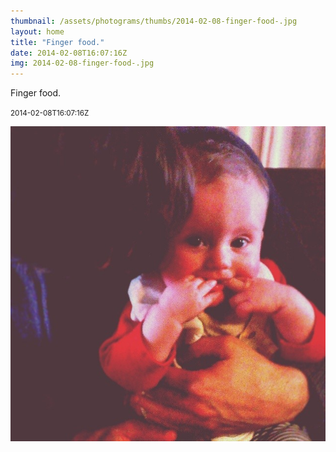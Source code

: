 ```yaml
---
thumbnail: /assets/photograms/thumbs/2014-02-08-finger-food-.jpg
layout: home
title: "Finger food."
date: 2014-02-08T16:07:16Z
img: 2014-02-08-finger-food-.jpg
---
```


Finger food.

<small>2014-02-08T16:07:16Z</small>

![Finger food.](2014-02-08-finger-food-.jpg)
